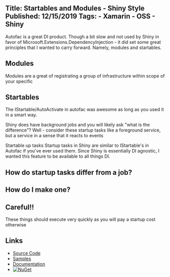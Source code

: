 Title: Startables and Modules - Shiny Style
Published: 12/15/2019
Tags:
    - Xamarin
    - OSS
    - Shiny
---

Autofac is a great DI product.  Though a bit slow and not used by Shiny in favor of Microsoft.Extensions.DependencyInjection - it did set some great principles that I wanted to carry forward.  Namely, modules and startables.

## Modules
Modules are a great of registrating a group of infrastructure within scope of your specific 


## Startables
The IStartable/AutoActivate in autofac was awesome as long as you used it in a smart way.  

Shiny does have background jobs and you will likely ask "what is the difference"?  Well - consider these startup tasks like a foreground service, but a service in a sense that it reacts to events 

Startable up tasks
Startup tasks in Shiny are similar to IStartable's in Autofac if you've ever used them.  Since Shiny is essentially DI agnostic, I wanted this feature to be available to all things DI.

## How do startup tasks differ from a job?

## How do I make one?

## Careful!!
These things should execute very quickly as you will pay a startup cost otherwise

## Links
* [Source Code](https://github.com/shinyorg/shiny)
* [Samples](https://github.com/shinyorg/shiny)
* [Documentation](https://shinydocs.azurewebsites.net)
* [![NuGet](https://img.shields.io/nuget/v/Shiny.Core.svg?maxAge=2592000)](https://www.nuget.org/packages/Shiny.Core/)
